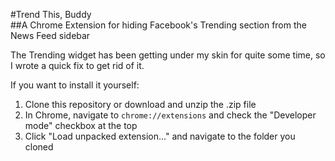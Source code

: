 #Trend This, Buddy  
##A Chrome Extension for hiding Facebook's Trending section from the News Feed sidebar  

The Trending widget has been getting under my skin for quite some time, so I wrote a quick fix to get rid of it. 

If you want to install it yourself:  

1. Clone this repository or download and unzip the .zip file
2. In Chrome, navigate to `chrome://extensions` and check the "Developer mode" checkbox at the top  
3. Click "Load unpacked extension..." and navigate to the folder you cloned  